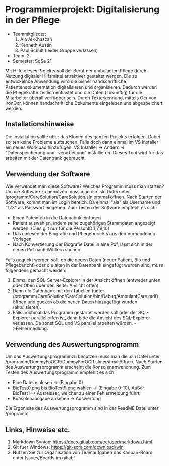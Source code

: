 # Programmierprojekt: Digitalisierung in der Pflege

* Teammitglieder:
	1. Ala Al-Khazzan
	2. Kenneth Austin
	3. Paul Schult (leider Gruppe verlassen)
* Team: 2
* Semester: SoSe 21

Mit Hilfe dieses Projekts soll der Beruf der ambulanten Pflege durch Nutzung digitaler Hilfsmittel attraktiver gestaltet werden. 
Die zu entwickelnde Anwendung wird die bisher handschriftliche Patientendokumentation digitalisieren und organisieren. 
Dadurch werden die Pflegekräfte zeitlich entlastet und die Daten (zukünftig) für die Mitarbeiter überall verfügbar sein.
Durch Texterkennung, mittels Ocr von IronOcr, können handschriftliche Dokumente eingelesen und abgespeichert werden. 


## Installationshinweise

Die Installation sollte über das Klonen des ganzen Projekts erfolgen.
Dabei sollten keine Probleme auftauchen. Falls doch dann einmal im VS Installer ein neues Workload hinzufügen:
VS Installer -> Ändern -> "Datenspeicherung und -verarbeitung" installieren. Dieses Tool wird für das arbeiten mit der Datenbank gebraucht.

## Verwendung der Software
Wie verwendet man diese Software? Welches Programm muss man starten?
Um die Software zu benutzen muss man die .sln Datei unter /programm/CareSolution/CareSolution.sln erstmal öffnen.
Nach Starten der Software, kommt man im Login bereich. Da einmal "ala" als Username und "123" als Passwort eingeben.
Zum Testen der Software empfehlt es sich:
- Einen Pateinten in die Datenabnk einfügen
- Patient auswählen, indem seine zugehörigen Stammdaten angezeigt werden. (Dies gilt nur für die PersonID 1,7,8,10)
- Das einlesen der Biografie und Pflegeberichts aus den Vorhandenen Vorlagen
- Nach Konvertierung der Biografie Datei in eine Pdf, lässt sich in der neuen Pdf nach Wörtern suchen.

Falls geguckt werden soll, ob die neuen Daten (neuer Patient, Bio und Pflegebericht) oder die alten in der Datenbank eingefügt wurden sind, muss folgendens gemacht werden:
1. Einmal den SQL-Server-Explorer in der Ansicht öffnen (entweder unten oder Oben über den Reiter Ansicht öffen)
2. Dann die Datenbank mit den Tabellen (unter /programm/CareSolution/CareSolution/bin/Debug/AmbulantCare.mdf) öffnen und gucken ob die neuen Daten hinzugefügt wurden (aktulisieren).
3. Falls nochmal das Programm gestartet werden soll oder der SQL-Explorer parallel offen ist, dann bitte die Ansicht des SQL-Explorer verlassen. Da sonst SQL und VS parallel arbeiten würden. ->Fehlermedlung.

## Verwendung des Auswertungsprogramm
Um das Auswertungsprogrammzu benutzen muss man die .sln Datei unter /programm/DummyFoOCR/DummyForOCR.sln erstmal öffnen.
Nach Starten des Auswertungsprogramm erscheint die Konsolenanwendnung.
Zum Testen des Auswertungsprogramm empfehlt es sich:
- Eine Datei einlesen  -> (Eingabe 0)
- BioTest0.png bis BioTest9.png wählen -> (Eingabe 0-10), Außer BioTest1--> Ausreisser, welcher zu einer Fehlermeldung führt.
- Konsolenausgabe ansehen -> Auswertung

Die Ergbnisse des Auswertungsprogramm sind in der ReadME Datei unter	/programm	
	       				
## Links, Hinweise etc.

1. Markdown Syntax: https://docs.gitlab.com/ee/user/markdown.html
2. Git fuer Windows: https://git-scm.com/download/win
3. Nutzen Sie zur Organisation von Teamaufgaben das Kanban-Board unter Issues/Boards im gitlab!